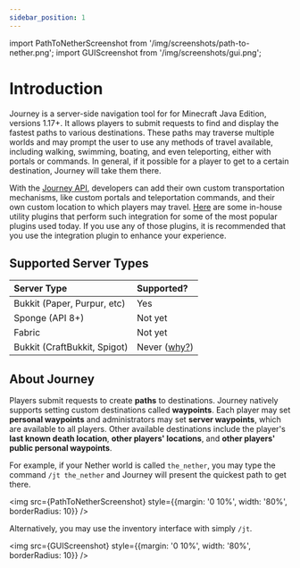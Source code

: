 ```yaml
---
sidebar_position: 1
---
```


import PathToNetherScreenshot from '/img/screenshots/path-to-nether.png';
import GUIScreenshot from '/img/screenshots/gui.png';

# Introduction 
Journey is a server-side navigation tool for for Minecraft Java Edition, versions 1.17+. It allows players to submit requests to find and display the fastest paths to various destinations. These paths may traverse multiple worlds and may prompt the user to use any methods of travel available, including walking, swimming, boating, and even teleporting, either with portals or commands. In general, if it possible for a player to get to a certain destination, Journey will take them there.

With the [Journey API](/docs/category/developers), developers can add their own custom transportation mechanisms, like custom portals and teleportation commands, and their own custom location to which players may travel. [Here](/docs/admin/integration.md) are some in-house utility plugins that perform such integration for some of the most popular plugins used today. If you use any of those plugins, it is recommended that you use the integration plugin to enhance your experience.

## Supported Server Types

| Server Type                  | Supported?                                                     |
| :--------------------------- | :------------------------------------------------------------- |
| Bukkit (Paper, Purpur, etc)  | Yes                                                            |
| Sponge (API 8+)              | Not yet                                                        |
| Fabric                       | Not yet                                                        |
| Bukkit (CraftBukkit, Spigot) | Never ([why?](faq.md#why-are-some-server-types-not-supported)) |

## About Journey

Players submit requests to create **paths** to destinations. Journey natively supports setting custom destinations called **waypoints**. Each player may set **personal waypoints** and administrators may set **server waypoints**, which are available to all players. Other available destinations include the player's **last known death location**, **other players' locations**, and **other players' public personal waypoints**.

For example, if your Nether world is called `the_nether`, you may type the command `/jt the_nether` and Journey will present the quickest path to get there.

<img src={PathToNetherScreenshot} style={{margin: '0 10%', width: '80%', borderRadius: 10}} />

Alternatively, you may use the inventory interface with simply `/jt`.

<img src={GUIScreenshot} style={{margin: '0 10%', width: '80%', borderRadius: 10}} />
